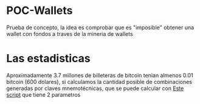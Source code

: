 # POC-Wallets
Prueba de concepto, la idea es comprobar que es "imposible" obtener una wallet con fondos a traves de la mineria de wallets
# Las estadisticas
Aproximadamente 3.7 millones de billeteras de bitcoin tenian almenos 0.01 bitcoin (600 dolares), si calculamos la cantidad posible de combinaciones generadas por claves mnemotécnicas, que se puede calcular con [Este script](./calcular.py) que tiene 2 parametros
